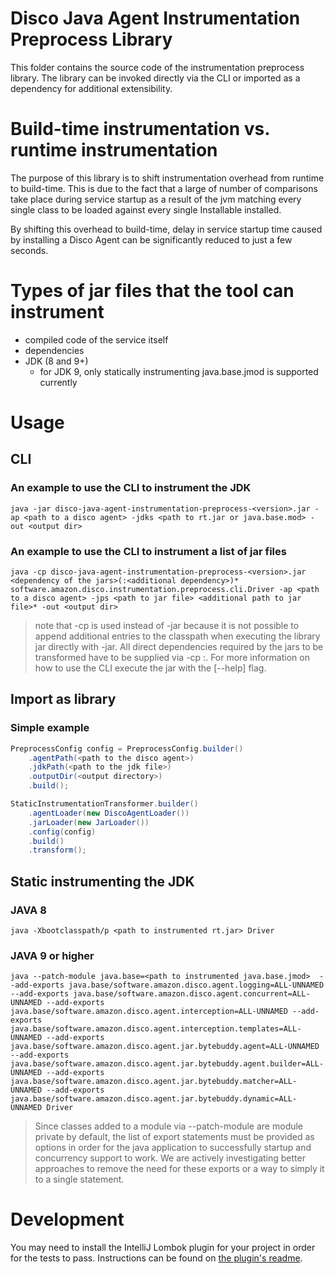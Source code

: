 # Disco Java Agent Instrumentation Preprocess Library
This folder contains the source code of the instrumentation preprocess library. The library can be invoked directly via the CLI 
or imported as a dependency for additional extensibility. 

# Build-time instrumentation vs. runtime instrumentation
The purpose of this library is to shift instrumentation overhead from runtime to build-time. This is due to the fact that a
large of number of comparisons take place during service startup as a result of the jvm matching every single class to be loaded
against every single Installable installed. 

By shifting this overhead to build-time, delay in service startup time caused by installing a Disco Agent can be significantly 
reduced to just a few seconds.

# Types of jar files that the tool can instrument
- compiled code of the service itself
- dependencies
- JDK (8 and 9+)
    - for JDK 9, only statically instrumenting java.base.jmod is supported currently

# Usage
## CLI
### An example to use the CLI to instrument the JDK
`java -jar disco-java-agent-instrumentation-preprocess-<version>.jar -ap <path to a disco agent> -jdks <path to rt.jar or java.base.mod> -out <output dir>`

### An example to use the CLI to instrument a list of jar files
`java -cp disco-java-agent-instrumentation-preprocess-<version>.jar <dependency of the jars>(:<additional dependency>)* software.amazon.disco.instrumentation.preprocess.cli.Driver -ap <path to a disco agent> -jps <path to jar file> <additional path to jar file>* -out <output dir>`

>note that -cp is used instead of -jar because it is not possible to append additional entries to the classpath when executing the library jar directly
with -jar. All direct dependencies required by the jars to be transformed have to be supplied via -cp <path one>:<path two>. 
>For more information on how to use the CLI execute the jar with the [--help] flag.

## Import as library
### Simple example
```java
PreprocessConfig config = PreprocessConfig.builder()
    .agentPath(<path to the disco agent>)
    .jdkPath(<path to the jdk file>)
    .outputDir(<output directory>)
    .build();

StaticInstrumentationTransformer.builder()
    .agentLoader(new DiscoAgentLoader())
    .jarLoader(new JarLoader())
    .config(config)
    .build()
    .transform();
```

## Static instrumenting the JDK
### JAVA 8
`java -Xbootclasspath/p <path to instrumented rt.jar> Driver`

### JAVA 9 or higher
`java --patch-module java.base=<path to instrumented java.base.jmod> 
--add-exports java.base/software.amazon.disco.agent.logging=ALL-UNNAMED
--add-exports java.base/software.amazon.disco.agent.concurrent=ALL-UNNAMED
--add-exports java.base/software.amazon.disco.agent.interception=ALL-UNNAMED
--add-exports java.base/software.amazon.disco.agent.interception.templates=ALL-UNNAMED
--add-exports java.base/software.amazon.disco.agent.jar.bytebuddy.agent=ALL-UNNAMED
--add-exports java.base/software.amazon.disco.agent.jar.bytebuddy.agent.builder=ALL-UNNAMED
--add-exports java.base/software.amazon.disco.agent.jar.bytebuddy.matcher=ALL-UNNAMED
--add-exports java.base/software.amazon.disco.agent.jar.bytebuddy.dynamic=ALL-UNNAMED
Driver
`
>Since classes added to a module via --patch-module are module private by default, the list of export statements must be provided as options in order 
>for the java application to successfully startup and concurrency support to work. We are actively investigating better approaches to remove the need 
>for these exports or a way to simply it to a single statement. 

# Development

You may need to install the IntelliJ Lombok plugin for your project in order for the tests to pass.
Instructions can be found on [the plugin's readme](https://github.com/mplushnikov/lombok-intellij-plugin#installation).

